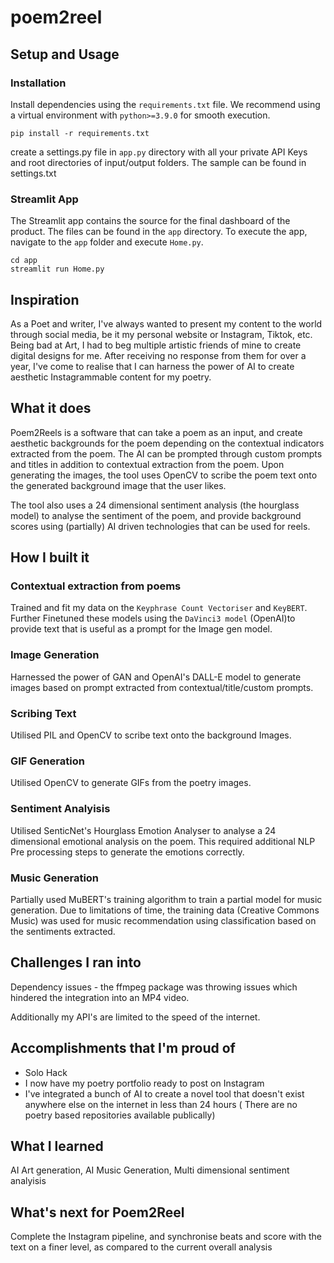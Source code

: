 # poem2reel

## Setup and Usage
### Installation

Install dependencies using the `requirements.txt` file. We recommend using a virtual environment with `python>=3.9.0` for smooth execution. 

```
pip install -r requirements.txt 
```

create a settings.py file in `app.py` directory with all your private API Keys and root directories of input/output folders. The sample can be found in settings.txt

### Streamlit App

The Streamlit app contains the source for the final dashboard of the product. The files can be found in the `app` directory.
To execute the app, navigate to the `app` folder and execute `Home.py`.

```
cd app
streamlit run Home.py
```

## Inspiration
As a Poet and writer, I've always wanted to present my content to the world through social media, be it my personal website or Instagram, Tiktok, etc. Being bad at Art, I had to beg multiple artistic friends of mine to create digital designs for me. After receiving no response from them for over a year, I've come to realise that I can harness the power of AI to create aesthetic Instagrammable content for my poetry. 

## What it does
Poem2Reels is a software that can take a poem as an input, and create aesthetic backgrounds for the poem depending on the contextual indicators extracted from the poem. The AI can be prompted through custom prompts and titles in addition to contextual extraction from the poem. Upon generating the images, the tool uses OpenCV to scribe the poem text onto the generated background image that the user likes. 

The tool also uses a 24 dimensional sentiment analysis (the hourglass model) to analyse the sentiment of the poem, and provide background scores using (partially) AI driven technologies that can be used for reels.

## How I built it
### Contextual extraction from poems
Trained and fit my data on the `Keyphrase Count Vectoriser` and `KeyBERT`. Further Finetuned these models using the `DaVinci3 model` (OpenAI)to provide text that is useful as a prompt for the Image gen model.

### Image Generation
Harnessed the power of GAN and OpenAI's DALL-E model to generate images based on prompt extracted from contextual/title/custom prompts. 

### Scribing Text
Utilised PIL and OpenCV to scribe text onto the background Images.

### GIF Generation
Utilised OpenCV to generate GIFs from the poetry images. 

### Sentiment Analyisis
Utilised SenticNet's Hourglass Emotion Analyser to analyse a 24 dimensional emotional analysis on the poem. This required additional NLP Pre processing steps to generate the emotions correctly. 

### Music Generation
Partially used MuBERT's training algorithm to train a partial model for music generation. Due to limitations of time, the training data (Creative Commons Music) was used for music recommendation using classification based on the sentiments extracted. 

## Challenges I ran into
Dependency issues - the ffmpeg package was throwing issues which hindered the integration into an MP4 video. 

Additionally my API's are limited to the speed of the internet.

## Accomplishments that I'm proud of
- Solo Hack
- I now have my poetry portfolio ready to post on Instagram
- I've integrated a bunch of AI to create a novel tool that doesn't exist anywhere else on the internet in less than 24 hours ( There are no poetry based repositories available publically)

## What I learned
AI Art generation, AI Music Generation, Multi dimensional sentiment analyisis

## What's next for Poem2Reel
Complete the Instagram pipeline, and synchronise beats and score with the text on a finer level, as compared to the current overall analysis
